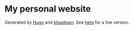# My personal website

Generated by [Hugo](https://gohugo.io/) and [blogdown](https://github.com/rstudio/blogdown). See [here](https://www.bangyou.me) for a live version.
